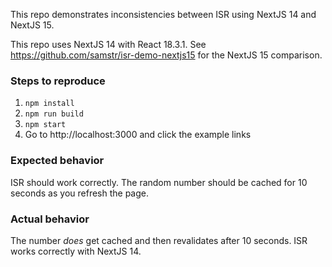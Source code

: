 This repo demonstrates inconsistencies between ISR using NextJS 14 and NextJS 15.

This repo uses NextJS 14 with React 18.3.1. See https://github.com/samstr/isr-demo-nextjs15 for the NextJS 15 comparison.

### Steps to reproduce

1. `npm install`
2. `npm run build`
3. `npm start`
4. Go to http://localhost:3000 and click the example links

### Expected behavior

ISR should work correctly. The random number should be cached for 10 seconds as you refresh the page.

### Actual behavior

The number _does_ get cached and then revalidates after 10 seconds. ISR works correctly with NextJS 14.
